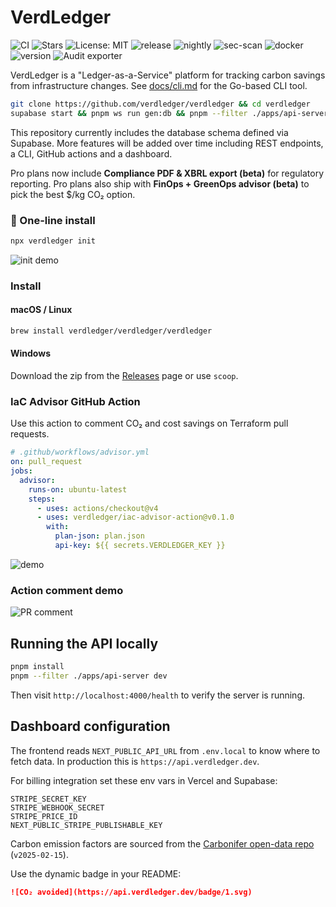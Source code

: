 # VerdLedger
![CI](https://github.com/verdledger/verdledger/actions/workflows/ci.yml/badge.svg)
![Stars](https://verdledger.dev/badge/stars.svg)
![License: MIT](https://img.shields.io/badge/license-MIT-green)
![release](https://github.com/verdledger/verdledger/actions/workflows/release.yml/badge.svg)
![nightly](https://github.com/verdledger/verdledger/actions/workflows/refresh.yml/badge.svg)
![sec-scan](https://github.com/verdledger/verdledger/actions/workflows/scan.yml/badge.svg)
![docker](https://img.shields.io/docker/pulls/verdledger/verdledger)
![version](https://img.shields.io/github/v/release/verdledger/verdledger)
![Audit exporter](https://verdledger.dev/badge/audit.svg)

VerdLedger is a "Ledger-as-a-Service" platform for tracking carbon savings from infrastructure changes.
See [docs/cli.md](docs/cli.md) for the Go-based CLI tool.

```bash
git clone https://github.com/verdledger/verdledger && cd verdledger
supabase start && pnpm ws run gen:db && pnpm --filter ./apps/api-server dev
```

This repository currently includes the database schema defined via Supabase. More features will be added over time including REST endpoints, a CLI, GitHub actions and a dashboard.

Pro plans now include **Compliance PDF & XBRL export (beta)** for regulatory reporting.
Pro plans also ship with **FinOps + GreenOps advisor (beta)** to pick the best $/kg CO₂ option.

### 💚 One-line install

```bash
npx verdledger init
```

![init demo](docs/init.gif)

### Install

#### macOS / Linux

```sh
brew install verdledger/verdledger/verdledger
```

#### Windows

Download the zip from the [Releases](https://github.com/<user>/verdledger/releases) page or use `scoop`.

### IaC Advisor GitHub Action

Use this action to comment CO₂ and cost savings on Terraform pull requests.

```yaml
# .github/workflows/advisor.yml
on: pull_request
jobs:
  advisor:
    runs-on: ubuntu-latest
    steps:
      - uses: actions/checkout@v4
      - uses: verdledger/iac-advisor-action@v0.1.0
        with:
          plan-json: plan.json
          api-key: ${{ secrets.VERDLEDGER_KEY }}
```

![demo](docs/demo.gif)


### Action comment demo

![PR comment](docs/demo.gif)

## Running the API locally

```bash
pnpm install
pnpm --filter ./apps/api-server dev
```

Then visit `http://localhost:4000/health` to verify the server is running.

## Dashboard configuration

The frontend reads `NEXT_PUBLIC_API_URL` from `.env.local` to know where to
fetch data. In production this is `https://api.verdledger.dev`.

For billing integration set these env vars in Vercel and Supabase:

```
STRIPE_SECRET_KEY
STRIPE_WEBHOOK_SECRET
STRIPE_PRICE_ID
NEXT_PUBLIC_STRIPE_PUBLISHABLE_KEY
```

Carbon emission factors are sourced from the [Carbonifer open-data repo](https://github.com/carbonifer-open-data/carbonifer) (`v2025-02-15`).

Use the dynamic badge in your README:

```md
![CO₂ avoided](https://api.verdledger.dev/badge/1.svg)
```

